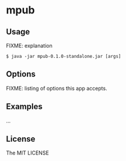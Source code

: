 # mpub


## Usage

FIXME: explanation

    $ java -jar mpub-0.1.0-standalone.jar [args]

## Options

FIXME: listing of options this app accepts.

## Examples

...

## License

The MIT LICENSE

